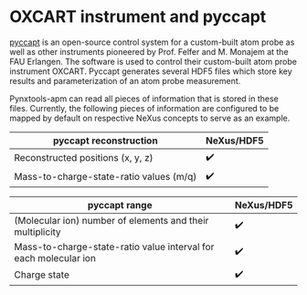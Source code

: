 # OXCART instrument and pyccapt

[pyccapt](https://github.com/mmonajem/pyccapt) is an open-source control system for a custom-built atom probe as well as other instruments pioneered by Prof. Felfer and M. Monajem at the FAU Erlangen. The software is used to control their custom-built atom probe instrument
OXCART. Pyccapt generates several HDF5 files which store key results and parameterization of an atom probe measurement.

Pynxtools-apm can read all pieces of information that is stored in these files. Currently, the following pieces of information are
configured to be mapped by default on respective NeXus concepts to serve as an example.

| pyccapt reconstruction | NeXus/HDF5 |
| --------------- | --------------  |
| Reconstructed positions (x, y, z) | :heavy_check_mark: |
| Mass-to-charge-state-ratio values (m/q) | :heavy_check_mark: |

| pyccapt range | NeXus/HDF5 |
| --------------- | --------------  |
| (Molecular ion) number of elements and their multiplicity | :heavy_check_mark: |
| Mass-to-charge-state-ratio value interval for each molecular ion | :heavy_check_mark: |
| Charge state | :heavy_check_mark: |
